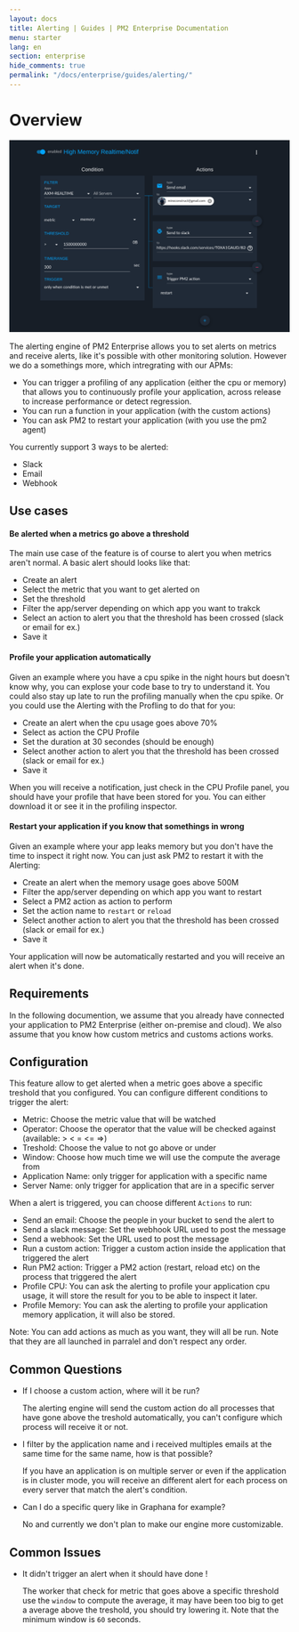```yaml
---
layout: docs
title: Alerting | Guides | PM2 Enterprise Documentation
menu: starter
lang: en
section: enterprise
hide_comments: true
permalink: "/docs/enterprise/guides/alerting/"
---
```


# Overview

![alerting](/img/alert.png)

The alerting engine of PM2 Enterprise allows you to set alerts on metrics and receive alerts, like it's possible with other monitoring solution.
However we do a somethings more, which intregrating with our APMs:

- You can trigger a profiling of any application (either the cpu or memory) that allows you to continuously profile your application, across release to increase performance or detect regression.
- You can run a function in your application (with the custom actions)
- You can ask PM2 to restart your application (with you use the pm2 agent)

You currently support 3 ways to be alerted:
- Slack
- Email
- Webhook

## Use cases

#### Be alerted when a metrics go above a threshold

The main use case of the feature is of course to alert you when metrics aren't normal.
A basic alert should looks like that:

- Create an alert
- Select the metric that you want to get alerted on
- Set the threshold
- Filter the app/server depending on which app you want to trakck
- Select an action to alert you that the threshold has been crossed (slack or email for ex.)
- Save it

#### Profile your application automatically

Given an example where you have a cpu spike in the night hours but doesn't know why, you can explose your code base to try to understand it.
You could also stay up late to run the profiling manually when the cpu spike.
 Or you could use the Alerting with the Profling to do that for you:

- Create an alert when the cpu usage goes above 70%
- Select as action the CPU Profile
- Set the duration at 30 secondes (should be enough)
- Select another action to alert you that the threshold has been crossed (slack or email for ex.)
- Save it

When you will receive a notification, just check in the CPU Profile panel, you should have your profile that have been stored for you. You can either download it or see it in the profiling inspector.

#### Restart your application if you know that somethings in wrong

Given an example where your app leaks memory but you don't have the time to inspect it right now. You can just ask PM2 to restart it with the Alerting:

- Create an alert when the memory usage goes above 500M
- Filter the app/server depending on which app you want to restart
- Select a PM2 action as action to perform
- Set the action name to `restart` or `reload`
- Select another action to alert you that the threshold has been crossed (slack or email for ex.)
- Save it

Your application will now be automatically restarted and you will receive an alert when it's done.

## Requirements

In the following documention, we assume that you already have connected your application to PM2 Enterprise (either on-premise and cloud).
We also assume that you know how custom metrics and customs actions works.

## Configuration

This feature allow to get alerted when a metric goes above a specific treshold that you configured.
You can configure different conditions to trigger the alert:
  - Metric: Choose the metric value that will be watched
  - Operator: Choose the operator that the value will be checked against (available: > < = <= =>)
  - Treshold: Choose the value to not go above or under
  - Window: Choose how much time we will use the compute the average from
  - Application Name: only trigger for application with a specific name
  - Server Name: only trigger for application that are in a specific server

When a alert is triggered, you can choose different `Actions` to run:

  - Send an email: Choose the people in your bucket to send the alert to
  - Send a slack message: Set the webhook URL used to post the message
  - Send a webhook: Set the URL used to post the message
  - Run a custom action: Trigger a custom action inside the application that triggered the alert
  - Run PM2 action: Trigger a PM2 action (restart, reload etc) on the process that triggered the alert
  - Profile CPU: You can ask the alerting to profile your application cpu usage, it will store the result for you to be able to inspect it later.
  - Profile Memory: You can ask the alerting to profile your application memory application, it will also be stored.

Note: You can add actions as much as you want, they will all be run. Note that they are all launched in parralel and don't respect any order.

## Common Questions

* If I choose a custom action, where will it be run?

  The alerting engine will send the custom action do all processes that have gone above the treshold automatically, you can't configure which process will receive it or not.

* I filter by the application name and i received multiples emails at the same time for the same name, how is that possible?

  If you have an application is on multiple server or even if the application is in cluster mode, you will receive an different alert for each process on every server that match the alert's condition.

* Can I do a specific query like in Graphana for example?

  No and currently we don't plan to make our engine more customizable.

## Common Issues

* It didn't trigger an alert when it should have done !

  The worker that check for metric that goes above a specific threshold use the `window` to compute the average, it may have been too big to get a average above the treshold, you should try lowering it. Note that the minimum window is `60` seconds.

